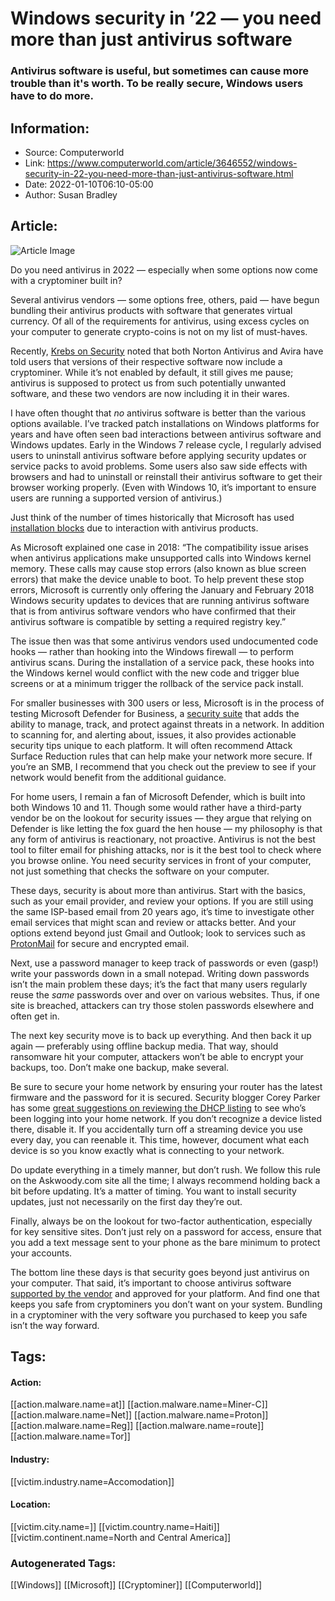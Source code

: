 # Windows security in ’22 — you need more than just antivirus software
### Antivirus software is useful, but sometimes can cause more trouble than it's worth. To be really secure, Windows users have to do more.

## Information:
+ Source: Computerworld
+ Link: https://www.computerworld.com/article/3646552/windows-security-in-22-you-need-more-than-just-antivirus-software.html
+ Date: 2022-01-10T06:10-05:00
+ Author: Susan Bradley


## Article:
![Article Image](https://images.idgesg.net/images/article/2021/03/maze-1-100880563-large.jpg?auto=webp&quality=85,70)

Do you need antivirus in 2022 — especially when some options now come with a cryptominer built in?

Several antivirus vendors — some options free, others, paid — have begun bundling their antivirus products with software that generates virtual currency. Of all of the requirements for antivirus, using excess cycles on your computer to generate crypto-coins is not on my list of must-haves.

Recently, [Krebs on Security](https://krebsonsecurity.com/2022/01/500m-avira-antivirus-users-introduced-to-cryptomining/) noted that both Norton Antivirus and Avira have told users that versions of their respective software now include a cryptominer. While it’s not enabled by default, it still gives me pause; antivirus is supposed to protect us from such potentially unwanted software, and these two vendors are now including it in their wares.

I have often thought that *no* antivirus software is better than the various options available. I’ve tracked patch installations on Windows platforms for years and have often seen bad interactions between antivirus software and Windows updates. Early in the Windows 7 release cycle, I regularly advised users to uninstall antivirus software before applying security updates or service packs to avoid problems. Some users also saw side effects with browsers and had to uninstall or reinstall their antivirus software to get their browser working properly. (Even with Windows 10, it’s important to ensure users are running a supported version of antivirus.)

Just think of the number of times historically that Microsoft has used [installation blocks](https://support.microsoft.com/en-us/topic/important-windows-security-updates-and-antivirus-software-4fbe7b34-b27d-f2c4-ee90-492ef383fb9c) due to interaction with antivirus products.

As Microsoft explained one case in 2018: “The compatibility issue arises when antivirus applications make unsupported calls into Windows kernel memory. These calls may cause stop errors (also known as blue screen errors) that make the device unable to boot. To help prevent these stop errors, Microsoft is currently only offering the January and February 2018 Windows security updates to devices that are running antivirus software that is from antivirus software vendors who have confirmed that their antivirus software is compatible by setting a required registry key.”

The issue then was that some antivirus vendors used undocumented code hooks — rather than hooking into the Windows firewall — to perform antivirus scans. During the installation of a service pack, these hooks into the Windows kernel would conflict with the new code and trigger blue screens or at a minimum trigger the rollback of the service pack install.

For smaller businesses with 300 users or less, Microsoft is in the process of testing Microsoft Defender for Business, a [security suite](https://techcommunity.microsoft.com/t5/small-and-medium-business-blog/introducing-microsoft-defender-for-business/ba-p/2898701) that adds the ability to manage, track, and protect against threats in a network. In addition to scanning for, and alerting about, issues, it also provides actionable security tips unique to each platform. It will often recommend Attack Surface Reduction rules that can help make your network more secure. If you’re an SMB, I recommend that you check out the preview to see if your network would benefit from the additional guidance.

For home users, I remain a fan of Microsoft Defender, which is built into both Windows 10 and 11. Though some would rather have a third-party vendor be on the lookout for security issues — they argue that relying on Defender is like letting the fox guard the hen house — my philosophy is that any form of antivirus is reactionary, not proactive. Antivirus is not the best tool to filter email for phishing attacks, nor is it the best tool to check where you browse online. You need security services in front of your computer, not just something that checks the software on your computer.

These days, security is about more than antivirus. Start with the basics, such as your email provider, and review your options. If you are still using the same ISP-based email from 20 years ago, it’s time to investigate other email services that might scan and review or attacks better. And your options extend beyond just Gmail and Outlook; look to services such as [ProtonMail](https://protonmail.com/) for secure and encrypted email.

Next, use a password manager to keep track of passwords or even (gasp!) write your passwords down in a small notepad. Writing down passwords isn’t the main problem these days; it’s the fact that many users regularly reuse the *same* passwords over and over on various websites. Thus, if one site is breached, attackers can try those stolen passwords elsewhere and often get in.

The next key security move is to back up everything. And then back it up again — preferably using offline backup media. That way, should ransomware hit your computer, attackers won’t be able to encrypt your backups, too. Don’t make one backup, make several.

Be sure to secure your home network by ensuring your router has the latest firmware and the password for it is secured. Security blogger Corey Parker has some [great suggestions on reviewing the DHCP listing](https://firewallsdontstopdragons.com/new-years-resolutions-2021/) to see who’s been logging into your home network. If you don’t recognize a device listed there, disable it. If you accidentally turn off a streaming device you use every day, you can reenable it. This time, however, document what each device is so you know exactly what is connecting to your network.

Do update everything in a timely manner, but don’t rush. We follow this rule on the Askwoody.com site all the time; I always recommend holding back a bit before updating. It’s a matter of timing. You want to install security updates, just not necessarily on the first day they’re out.

Finally, always be on the lookout for two-factor authentication, especially for key sensitive sites. Don’t just rely on a password for access, ensure that you add a text message sent to your phone as the bare minimum to protect your accounts.

The bottom line these days is that security goes beyond just antivirus on your computer. That said, it’s important to choose antivirus software [supported by the vendor](https://support.microsoft.com/en-US/windows-antivirus-software-providers#avtabs=win7) and approved for your platform. And find one that keeps you safe from cryptominers you don’t want on your system. Bundling in a cryptominer with the very software you purchased to keep you safe isn’t the way forward.





## Tags:

#### Action:
[[action.malware.name=at]] [[action.malware.name=Miner-C]] [[action.malware.name=Net]] [[action.malware.name=Proton]] [[action.malware.name=Reg]] [[action.malware.name=route]] [[action.malware.name=Tor]]

#### Industry:
[[victim.industry.name=Accomodation]]

#### Location:
[[victim.city.name=]] [[victim.country.name=Haiti]] [[victim.continent.name=North and Central America]]

### Autogenerated Tags:
[[Windows]] [[Microsoft]] [[Cryptominer]] [[Computerworld]]

